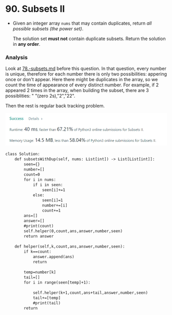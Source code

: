 # 90. Subsets II

*   Given an integer array `nums` that may contain duplicates, return _all possible subsets (the power set)_.

    The solution set **must not** contain duplicate subsets. Return the solution in **any order**.

### Analysis&#x20;

Look at [78.-subsets.md](../2022.jan.22/78.-subsets.md "mention") before this question. In that question, every number is unique, therefore for each number there is only two possibilities: appering once or don't appear. Here there might be duplicates in the array, so we count the time of appearance of every distinct number. For example, if 2 appeared 2 times in the array, when building the subset, there are 3 possiblities: " "(zero 2s),"2","22".&#x20;

Then the rest is regular back tracking problem.&#x20;

![](<../.gitbook/assets/image (27) (1).png>)

```
class Solution:
    def subsetsWithDup(self, nums: List[int]) -> List[List[int]]:
        seen={}
        number=[]
        count=0
        for i in nums:
            if i in seen:
                seen[i]+=1
            else:
                seen[i]=1
                number+=[i]
                count+=1
        ans=[]
        answer=[]
        #print(count)
        self.helper(0,count,ans,answer,number,seen)
        return answer
        
    def helper(self,k,count,ans,answer,number,seen):
        if k==count:
            answer.append(ans)
            return
        
        temp=number[k]
        tail=[]
        for i in range(seen[temp]+1):
            
            self.helper(k+1,count,ans+tail,answer,number,seen)
            tail+=[temp]
            #print(tail)
        return
```

